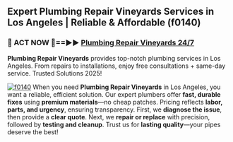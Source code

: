 ## Expert Plumbing Repair Vineyards Services in Los Angeles | Reliable & Affordable (f0140)  

<h3>🚿 ACT NOW 🌟==►► <a href="https://tinyurl.com/2ne6vx2x" rel="nofollow">Plumbing Repair Vineyards 24/7</a></h3>

**Plumbing Repair Vineyards** provides top-notch plumbing services in Los Angeles. From repairs to installations, enjoy free consultations + same-day service. Trusted Solutions 2025!

[![f0140](https://i.imgur.com/4PFF4AK.jpeg)](https://tinyurl.com/2ne6vx2x)
When you need **Plumbing Repair Vineyards** in Los Angeles, you want a reliable, efficient solution. Our expert plumbers offer **fast, durable fixes** using **premium materials**—no cheap patches. Pricing reflects **labor, parts, and urgency**, ensuring transparency. First, we **diagnose the issue**, then provide a **clear quote**. Next, we **repair or replace** with precision, followed by **testing and cleanup**. Trust us for **lasting quality**—your pipes deserve the best!
